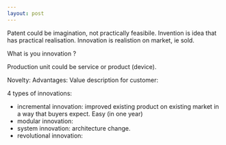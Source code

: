 ```yaml
---
layout: post
---
```


Patent could be imagination, not practically feasibile.
Invention is idea that has practical realisation.
Innovation is realistion on market, ie sold.

What is you innovation ?

Production unit could be service or product (device).

Novelty:
Advantages:
Value description for customer:

4 types of innovations:
* incremental innovation: improved existing product on existing market in a way
  that buyers expect. Easy (in one year)
* modular innovation: 
* system innovation: architecture change.
* revolutional innovation:


